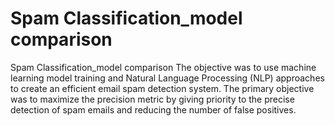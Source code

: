 # Spam Classification_model comparison
 Spam Classification_model comparison
The objective was to use machine learning model training and Natural Language Processing (NLP) approaches to create an efficient email spam detection system. The primary objective was to maximize the precision metric by giving priority to the precise detection of spam emails and reducing the number of false positives.
